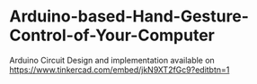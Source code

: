 # Arduino-based-Hand-Gesture-Control-of-Your-Computer


Arduino Circuit Design and implementation available on
https://www.tinkercad.com/embed/jkN9XT2fGc9?editbtn=1
